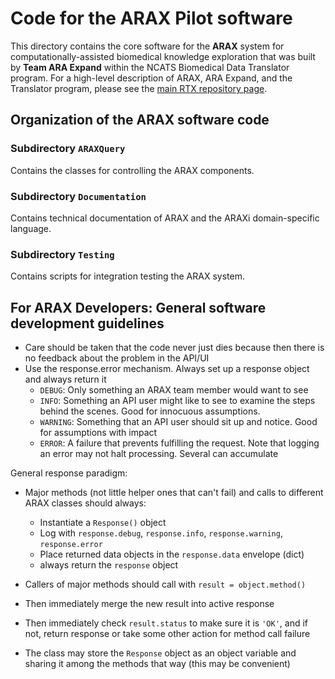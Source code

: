 # Code for the ARAX Pilot software 

This directory contains the core software for the **ARAX** system for
computationally-assisted biomedical knowledge exploration that was built by
**Team ARA Expand** within the NCATS Biomedical Data Translator program. For a
high-level description of ARAX, ARA Expand, and the Translator program, please
see the [main RTX repository page](../../../../tree/demo).

## Organization of the ARAX software code

### Subdirectory `ARAXQuery`

Contains the classes for controlling the ARAX components.

### Subdirectory `Documentation`

Contains technical documentation of ARAX and the ARAXi domain-specific language.

### Subdirectory `Testing`

Contains scripts for integration testing the ARAX system.

## For ARAX Developers: General software development guidelines

- Care should be taken that the code never just dies because then there is no feedback about the problem in the API/UI
- Use the response.error mechanism. Always set up a response object and always return it
    - `DEBUG`: Only something an ARAX team member would want to see
    - `INFO`: Something an API user might like to see to examine the steps behind the scenes. Good for innocuous assumptions.
    - `WARNING`: Something that an API user should sit up and notice. Good for assumptions with impact
    - `ERROR`: A failure that prevents fulfilling the request. Note that logging an error may not halt processing. Several can accumulate

General response paradigm:
- Major methods (not little helper ones that can't fail) and calls to different ARAX classes should always:
	- Instantiate a `Response()` object
	- Log with `response.debug`, `response.info`, `response.warning`, `response.error`
	- Place returned data objects in the `response.data` envelope (dict)
	- always return the `response` object
- Callers of major methods should call with `result = object.method()`
- Then immediately merge the new result into active response
- Then immediately check `result.status` to make sure it is `'OK'`, and if not, return response or take some other action for method call failure

- The class may store the `Response` object as an object variable and sharing it among the methods that way (this may be convenient)

